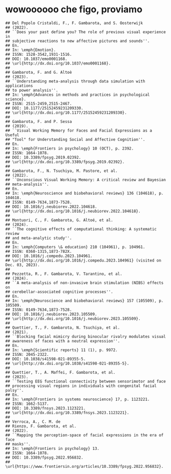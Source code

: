 
# wowoooooo che figo, proviamo

    ## Del Popolo Cristaldi, F., F. Gambarota, and S. Oosterwijk
    ## (2022).
    ## ``Does your past define you? The role of previous visual experience in
    ## subjective reactions to new affective pictures and sounds''.
    ## En.
    ## In: \emph{Emotion}.
    ## ISSN: 1528-3542,1931-1516.
    ## DOI: 10.1037/emo0001168.
    ## \url{http://dx.doi.org/10.1037/emo0001168}.
    ## 
    ## Gambarota, F. and G. Altoè
    ## (2023).
    ## ``Understanding meta-analysis through data simulation with applications
    ## to power analysis''.
    ## In: \emph{Advances in methods and practices in psychological science}.
    ## ISSN: 2515-2459,2515-2467.
    ## DOI: 10.1177/25152459231209330.
    ## \url{http://dx.doi.org/10.1177/25152459231209330}.
    ## 
    ## Gambarota, F. and P. Sessa
    ## (2019).
    ## ``Visual Working Memory for Faces and Facial Expressions as a Useful
    ## "Tool" for Understanding Social and Affective Cognition''.
    ## En.
    ## In: \emph{Frontiers in psychology} 10 (OCT), p. 2392.
    ## ISSN: 1664-1078.
    ## DOI: 10.3389/fpsyg.2019.02392.
    ## \url{http://dx.doi.org/10.3389/fpsyg.2019.02392}.
    ## 
    ## Gambarota, F., N. Tsuchiya, M. Pastore, et al.
    ## (2022).
    ## ``Unconscious Visual Working Memory: A critical review and Bayesian
    ## meta-analysis''.
    ## En.
    ## In: \emph{Neuroscience and biobehavioral reviews} 136 (104618), p. 104618.
    ## ISSN: 0149-7634,1873-7528.
    ## DOI: 10.1016/j.neubiorev.2022.104618.
    ## \url{http://dx.doi.org/10.1016/j.neubiorev.2022.104618}.
    ## 
    ## Montuori, C., F. Gambarota, G. Altoé, et al.
    ## (2024).
    ## ``The cognitive effects of computational thinking: A systematic review
    ## and meta-analytic study''.
    ## En.
    ## In: \emph{Computers \& education} 210 (104961), p. 104961.
    ## ISSN: 0360-1315,1873-782X.
    ## DOI: 10.1016/j.compedu.2023.104961.
    ## \url{http://dx.doi.org/10.1016/j.compedu.2023.104961} (visited on Dec. 03, 2023).
    ## 
    ## Pezzetta, R., F. Gambarota, V. Tarantino, et al.
    ## (2024).
    ## ``A meta-analysis of non-invasive brain stimulation (NIBS) effects on
    ## cerebellar-associated cognitive processes''.
    ## En.
    ## In: \emph{Neuroscience and biobehavioral reviews} 157 (105509), p. 105509.
    ## ISSN: 0149-7634,1873-7528.
    ## DOI: 10.1016/j.neubiorev.2023.105509.
    ## \url{http://dx.doi.org/10.1016/j.neubiorev.2023.105509}.
    ## 
    ## Quettier, T., F. Gambarota, N. Tsuchiya, et al.
    ## (2021).
    ## ``Blocking facial mimicry during binocular rivalry modulates visual
    ## awareness of faces with a neutral expression''.
    ## En.
    ## In: \emph{Scientific reports} 11 (1), p. 9972.
    ## ISSN: 2045-2322.
    ## DOI: 10.1038/s41598-021-89355-5.
    ## \url{http://dx.doi.org/10.1038/s41598-021-89355-5}.
    ## 
    ## Quettier, T., A. Maffei, F. Gambarota, et al.
    ## (2023).
    ## ``Testing EEG functional connectivity between sensorimotor and face
    ## processing visual regions in individuals with congenital facial palsy''.
    ## En.
    ## In: \emph{Frontiers in systems neuroscience} 17, p. 1123221.
    ## ISSN: 1662-5137.
    ## DOI: 10.3389/fnsys.2023.1123221.
    ## \url{http://dx.doi.org/10.3389/fnsys.2023.1123221}.
    ## 
    ## Verroca, A., C. M. de
    ## Rienzo, F. Gambarota, et al.
    ## (2022).
    ## ``Mapping the perception-space of facial expressions in the era of face
    ## masks''.
    ## In: \emph{Frontiers in psychology} 13.
    ## ISSN: 1664-1078.
    ## DOI: 10.3389/fpsyg.2022.956832.
    ## \url{https://www.frontiersin.org/articles/10.3389/fpsyg.2022.956832}.
